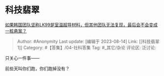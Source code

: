 # 科技翡翠
[如果韩国团队坚称LK99是室温超导材料，但其他团队无法复现，最后会不会变成一桩悬案？](https://www.zhihu.com/question/616792877/answer/3165187584)

> Author: #Anonymity
> Last update: [编辑于 2023-08-14]
> Link: [[科技翡翠 1]]
> Category: #【答集】/04-社科答集
> Tag: #_其它/杂论
> 评论区:
> 泛讨论:

只关心一件事——

前些天叫你们跑，你们跑掉没有？
